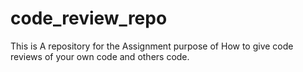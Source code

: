 # code_review_repo
This is A repository for the Assignment purpose of How to give code reviews of your own code and others code.
